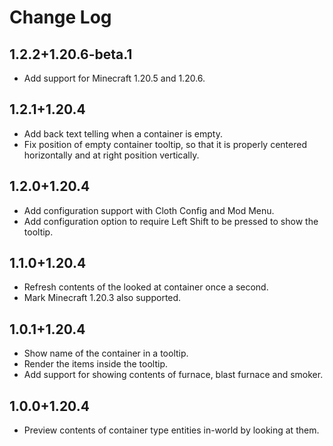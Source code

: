 # Change Log

## 1.2.2+1.20.6-beta.1

- Add support for Minecraft 1.20.5 and 1.20.6.

## 1.2.1+1.20.4

- Add back text telling when a container is empty.
- Fix position of empty container tooltip, so that it is properly centered horizontally and at right position vertically.

## 1.2.0+1.20.4

- Add configuration support with Cloth Config and Mod Menu.
- Add configuration option to require Left Shift to be pressed to show the tooltip.

## 1.1.0+1.20.4

- Refresh contents of the looked at container once a second.
- Mark Minecraft 1.20.3 also supported.

## 1.0.1+1.20.4

- Show name of the container in a tooltip.
- Render the items inside the tooltip.
- Add support for showing contents of furnace, blast furnace and smoker.

## 1.0.0+1.20.4

- Preview contents of container type entities in-world by looking at them.
